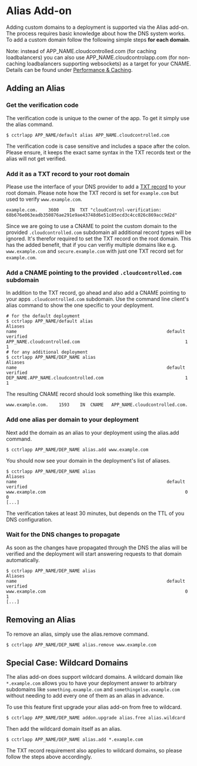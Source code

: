 # Alias Add-on

Adding custom domains to a deployment is supported via the Alias add-on. The
process requires basic knowledge about how the DNS system works. To add a
custom domain follow the following simple steps **for each domain**.

Note: instead of APP_NAME.cloudcontrolled.com (for caching loadbalancers) you
can also use APP_NAME.cloudcontrolapp.com (for non-caching loadbalancers
supporting websockets) as a target for your CNAME.  Details can be found under
[Performance & Caching](https://www.cloudcontrol.com/dev-center/Platform%20Documentation#performance--caching).


## Adding an Alias

### Get the verification code

The verification code is unique to the owner of the app. To get it simply use
the alias command.

~~~
$ cctrlapp APP_NAME/default alias APP_NAME.cloudcontrolled.com
~~~

The verification code is case sensitive and includes a space after the colon.
Please ensure, it keeps the exact same syntax in the TXT records text or the
alias will not get verified.

### Add it as a TXT record to your root domain

Please use the interface of your DNS provider to add a [TXT
record](https://en.wikipedia.org/wiki/TXT_Record) to your root domain. Please
note how the TXT record is set for `example.com` but used to verify
`www.example.com`.

~~~
example.com.	3600	IN	TXT	"cloudControl-verification: 68b676e063eadb350876ae291e9ae43748d6e51c85ecd3c4cc026c869acc9d2d"
~~~

Since we are going to use a CNAME to point the custom domain to the provided
`.cloudcontrolled.com` subdomain all additional record types will be ignored.
It's therefor required to set the TXT record on the root domain. This has the
added benefit, that if you can verifiy multiple domains like e.g.
`www.example.com` and `secure.example.com` with just one TXT record set for
`example.com`.

### Add a CNAME pointing to the provided `.cloudcontrolled.com` subdomain

In addition to the TXT record, go ahead and also add a CNAME pointing to your
apps `.cloudcontrolled.com` subdomain. Use the command line client's alias
command to show the one specific to your deployment.

~~~
# for the default deployment
$ cctrlapp APP_NAME/default alias
Aliases
name                                                         default  verified
APP_NAME.cloudcontrolled.com                                        1        1
# for any additional deployment
$ cctrlapp APP_NAME/DEP_NAME alias
Aliases
name                                                         default  verified
DEP_NAME.APP_NAME.cloudcontrolled.com                               1        1
~~~

The resulting CNAME record should look something like this example.

~~~
www.example.com.	1593	IN	CNAME	APP_NAME.cloudcontrolled.com.
~~~

### Add one alias per domain to your deployment

Next add the domain as an alias to your deployment using the alias.add command.

~~~
$ cctrlapp APP_NAME/DEP_NAME alias.add www.example.com
~~~

You should now see your domain in the deployment's list of aliases.

~~~
$ cctrlapp APP_NAME/DEP_NAME alias
Aliases
name                                                         default  verified
www.example.com                                                     0        0
[...]
~~~

The verification takes at least 30 minutes, but depends on the TTL of you DNS
configuration.

### Wait for the DNS changes to propagate

As soon as the changes have propagated through the DNS the alias will be
verified and the deployment will start answering requests to that domain
automatically.

~~~
$ cctrlapp APP_NAME/DEP_NAME alias
Aliases
name                                                         default  verified
www.example.com                                                     0        1
[...]
~~~
 

## Removing an Alias

To remove an alias, simply use the alias.remove command.

~~~
$ cctrlapp APP_NAME/DEP_NAME alias.remove www.example.com
~~~


## Special Case: Wildcard Domains

The alias add-on does support wildcard domains. A wildcard domain like
`*.example.com` allows you to have your deployment answer to arbitrary
subdomains like `something.example.com` and `somethingelse.example.com` without
needing to add every one of them as an alias in advance.

To use this feature first upgrade your alias add-on from free to wildcard.

~~~
$ cctrlapp APP_NAME/DEP_NAME addon.upgrade alias.free alias.wildcard 
~~~

Then add the wildcard domain itself as an alias.

~~~
$ cctrlapp APP_NAME/DEP_NAME alias.add *.example.com
~~~

The TXT record requirement also applies to wildcard domains, so please follow
the steps above accordingly.
